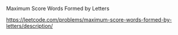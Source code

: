 Maximum Score Words Formed by Letters

https://leetcode.com/problems/maximum-score-words-formed-by-letters/description/
